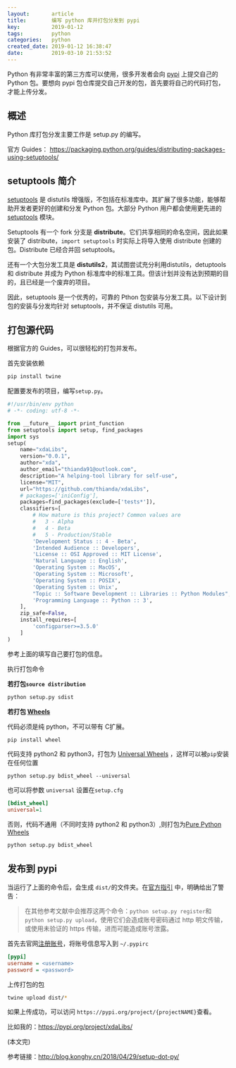 ```yaml
---
layout:       article
title:        编写 python 库并打包分发到 pypi
key:          2019-01-12
tags:         python
categories:   python
created_date: 2019-01-12 16:38:47
date:         2019-03-10 21:53:52
---
```


Python 有非常丰富的第三方库可以使用，很多开发者会向 [pypi](https://pypi.org/) 上提交自己的 Python 包。要想向 pypi 包仓库提交自己开发的包，首先要将自己的代码打包，才能上传分发。

<!--more-->

## 概述

Python 库打包分发主要工作是 setup.py 的编写。

官方 Guides： <https://packaging.python.org/guides/distributing-packages-using-setuptools/>

## setuptools 简介

[setuptools](https://baike.baidu.com/item/setuptools/678556) 是 distutils 增强版，不包括在标准库中。其扩展了很多功能，能够帮助开发者更好的创建和分发 Python 包。大部分 Python 用户都会使用更先进的 [setuptools](https://setuptools.readthedocs.io) 模块。

Setuptools 有一个 fork 分支是 **distribute**。它们共享相同的命名空间，因此如果安装了 distribute，`import setuptools` 时实际上将导入使用 distribute 创建的包。Distribute 已经合并回 setuptools。

还有一个大包分发工具是 **distutils2**，其试图尝试充分利用distutils，detuptools 和 distribute 并成为 Python 标准库中的标准工具。但该计划并没有达到预期的目的，且已经是一个废弃的项目。

因此，setuptools 是一个优秀的，可靠的 Pthon 包安装与分发工具。以下设计到包的安装与分发均针对 setuptools，并不保证 distutils 可用。

## 打包源代码

根据官方的 Guides，可以很轻松的打包并发布。

首先安装依赖

```sh
pip install twine
```

配置要发布的项目，编写`setup.py`。

```python
#!/usr/bin/env python
# -*- coding: utf-8 -*-

from __future__ import print_function
from setuptools import setup, find_packages
import sys
setup(
    name="xdaLibs",
    version="0.0.1",
    author="xda",
    author_email="thianda91@outlook.com",
    description="A helping-tool library for self-use",
    license="MIT",
    url="https://github.com/thianda/xdaLibs",
    # packages=['iniConfig'],
    packages=find_packages(exclude=['tests*']),
    classifiers=[
        # How mature is this project? Common values are
        #   3 - Alpha
        #   4 - Beta
        #   5 - Production/Stable
        'Development Status :: 4 - Beta',
        'Intended Audience :: Developers',
        'License :: OSI Approved :: MIT License',
        'Natural Language :: English',
        'Operating System :: MacOS',
        'Operating System :: Microsoft',
        'Operating System :: POSIX',
        'Operating System :: Unix',
        "Topic :: Software Development :: Libraries :: Python Modules",
        'Programming Language :: Python :: 3',
    ],
    zip_safe=False,
    install_requires=[
        'configparser>=3.5.0'
    ]
)

```

参考上面的填写自己要打包的信息。

执行打包命令

**若打包`source distribution`**

```sh
python setup.py sdist
```

**若打包 [Wheels](https://packaging.python.org/guides/distributing-packages-using-setuptools/#id73)** 

代码必须是纯 python，不可以带有 C扩展。

```sh
pip install wheel
```

代码支持 python2 和 python3，打包为 [Universal Wheels](https://packaging.python.org/guides/distributing-packages-using-setuptools/#id74) ，这样可以被`pip`安装在任何位置

``` 
python setup.py bdist_wheel --universal
```

也可以将参数 `universal` 设置在`setup.cfg`

```ini
[bdist_wheel]
universal=1
```

否则，代码不通用（不同时支持 python2 和 python3）,则打包为[Pure Python Wheels](https://packaging.python.org/guides/distributing-packages-using-setuptools/#id75) 

```sh
python setup.py bdist_wheel
```

## 发布到  pypi

当运行了上面的命令后，会生成 `dist/`的文件夹。在[官方指引](https://packaging.python.org/guides/distributing-packages-using-setuptools/#id77) 中，明确给出了警告：

>在其他参考文献中会推荐这两个命令：`python setup.py register`和`python setup.py upload`，使用它们会造成账号密码通过 http 明文传输，或使用未验证的 https 传输，进而可能造成账号泄露。

首先去官网[注册账号](https://pypi.org/account/register/)，将账号信息写入到 `~/.pypirc`

```ini
[pypi]
username = <username>
password = <password>
```

上传打包的包

```sh
twine upload dist/*
```

如果上传成功，可以访问 `https://pypi.org/project/{projectNAME}`查看。

比如我的：<https://pypi.org/project/xdaLibs/>



(本文完)

参考链接：http://blog.konghy.cn/2018/04/29/setup-dot-py/
